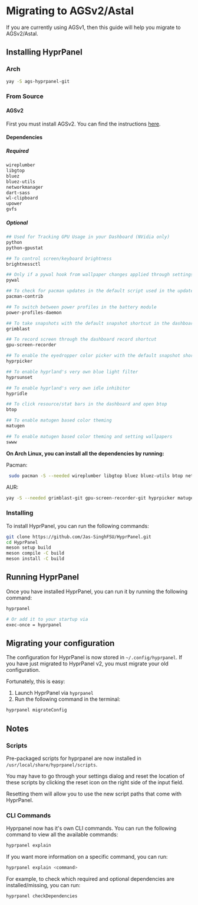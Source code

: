 # Migrating to AGSv2/Astal

If you are currently using AGSv1, then this guide will help you migrate to AGSv2/Astal.

## Installing HyprPanel

### Arch

```bash
yay -S ags-hyprpanel-git
```

### From Source

#### AGSv2

First you must install AGSv2. You can find the instructions [here](https://aylur.github.io/ags/guide/install.html).

#### Dependencies

##### Required

```bash
wireplumber
libgtop
bluez
bluez-utils
networkmanager
dart-sass
wl-clipboard
upower
gvfs
```

##### Optional

```bash
## Used for Tracking GPU Usage in your Dashboard (NVidia only)
python
python-gpustat

## To control screen/keyboard brightness
brightnessctl

## Only if a pywal hook from wallpaper changes applied through settings is desired
pywal

## To check for pacman updates in the default script used in the updates module
pacman-contrib

## To switch between power profiles in the battery module
power-profiles-daemon

## To take snapshots with the default snapshot shortcut in the dashboard
grimblast

## To record screen through the dashboard record shortcut
gpu-screen-recorder

## To enable the eyedropper color picker with the default snapshot shortcut in the dashboard
hyprpicker

## To enable hyprland's very own blue light filter
hyprsunset

## To enable hyprland's very own idle inhibitor
hypridle

## To click resource/stat bars in the dashboard and open btop
btop

## To enable matugen based color theming
matugen

## To enable matugen based color theming and setting wallpapers
swww
```

**On Arch Linux, you can install all the dependencies by running:**

Pacman:

```bash
 sudo pacman -S --needed wireplumber libgtop bluez bluez-utils btop networkmanager dart-sass wl-clipboard brightnessctl swww python upower pacman-contrib power-profiles-daemon gvfs
```

AUR:

```bash
yay -S --needed grimblast-git gpu-screen-recorder-git hyprpicker matugen-bin python-gpustat hyprsunset-git hypridle-git
```

### Installing

To install HyprPanel, you can run the following commands:

```bash
git clone https://github.com/Jas-SinghFSU/HyprPanel.git
cd HyprPanel
meson setup build
meson compile -C build
meson install -C build
```

## Running HyprPanel

Once you have installed HyprPanel, you can run it by running the following command:

```bash
hyprpanel

# Or add it to your startup via
exec-once = hyprpanel
```

## Migrating your configuration

The configuration for HyprPanel is now stored in `~/.config/hyprpanel`. If you have just migrated to HyprPanel v2, you must migrate your old configuration.

Fortunately, this is easy:

1. Launch HyprPanel via `hyprpanel`
2. Run the following command in the terminal:

```bash
hyprpanel migrateConfig
```

## Notes

### Scripts

Pre-packaged scripts for hyprpanel are now installed in `/usr/local/share/hyprpanel/scripts`.

You may have to go through your settings dialog and reset the location of these scripts by clicking the reset icon on the right side of the input field.

Resetting them will allow you to use the new script paths that come with HyprPanel.

### CLI Commands

Hyprpanel now has it's own CLI commands. You can run the following command to view all the available commands:

```bash
hyprpanel explain
```

If you want more information on a specific command, you can run:

```bash
hyprpanel explain <command>
```

For example, to check which required and optional dependencies are installed/missing, you can run:

```bash
hyprpanel checkDependencies
```
